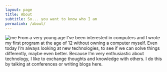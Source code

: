 ```yaml
---
layout: page
title: About
subtitle: So... you want to know who I am
permalink: /about/
---
```


![me][me]
From a very young age I’ve been interested in computers and I wrote my first program at the age of 12 without owning a computer myself.
Even today I’m always looking at new technologies, to see if we can solve things differently, maybe even better.
Because I’m very enthusiastic about technology, I like to exchange thoughts and knowledge with others.
I do this by talking at conferences or writing blogs here.

[me]:https://cdn.social.linux.pizza/system/accounts/avatars/109/290/271/391/990/706/original/076ce12835ee250c.jpg
